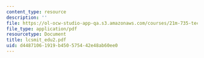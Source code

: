 ```yaml
---
content_type: resource
description: ''
file: https://ol-ocw-studio-app-qa.s3.amazonaws.com/courses/21m-735-technical-design-scenery-mechanisms-and-special-effects-spring-2004/d44871061919b450575442e48ab60ee0_lcsmit_edu2.pdf
file_type: application/pdf
resourcetype: Document
title: lcsmit_edu2.pdf
uid: d4487106-1919-b450-5754-42e48ab60ee0
---
```

